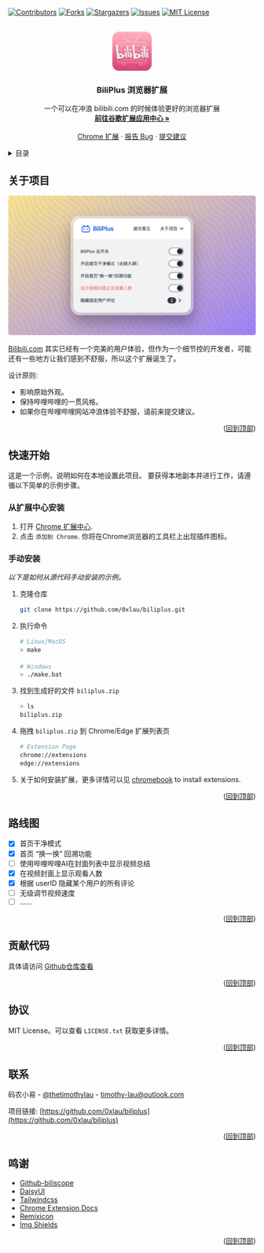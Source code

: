 <a name="readme-top"></a>


<!-- PROJECT SHIELDS -->
[![Contributors][contributors-shield]][contributors-url]
[![Forks][forks-shield]][forks-url]
[![Stargazers][stars-shield]][stars-url]
[![Issues][issues-shield]][issues-url]
[![MIT License][license-shield]][license-url]



<!-- PROJECT LOGO -->
<br />
<div align="center">
  <a href="https://github.com/0xlau/biliplus">
    <img src="img/logo_128.png" alt="Logo" width="80" height="80">
  </a>

  <h3 align="center">BiliPlus 浏览器扩展</h3>

  <p align="center">
    一个可以在冲浪 bilibili.com 的时候体验更好的浏览器扩展
    <br />
    <a href="https://chrome.google.com/webstore/detail/liddcdcjkpeaiblhebgihpmcaknpgbgk"><strong>前往谷歌扩展应用中心 »</strong></a>
    <br />
    <br />
    <a href="https://chrome.google.com/webstore/detail/liddcdcjkpeaiblhebgihpmcaknpgbgk">Chrome 扩展</a>
    ·
    <a href="https://github.com/0xlau/biliplus/issues">报告 Bug</a>
    ·
    <a href="https://github.com/0xlau/biliplus/issues">提交建议</a>
  </p>
</div>



<!-- TABLE OF CONTENTS -->
<details>
  <summary>目录</summary>
  <ol>
    <li>
      <a href="#关于项目">关于项目</a>
    </li>
    <li>
      <a href="#快速开始">快速开始</a>
      <ul>
        <li><a href="#从扩展中心安装">从扩展中心安装</a></li>
        <li><a href="#手动安装">手动安装</a></li>
      </ul>
    </li>
    <li><a href="#路线图">路线图</a></li>
    <li><a href="#贡献代码">贡献代码</a></li>
    <li><a href="#协议">协议</a></li>
    <li><a href="#联系">联系</a></li>
    <li><a href="#鸣谢">鸣谢</a></li>
  </ol>
</details>



<!-- ABOUT THE PROJECT -->
## 关于项目

<div align="center">
  <img src="img/screenshot.png"/>
</div>

[Bilibili.com](https://bilibili.com) 其实已经有一个完美的用户体验，但作为一个细节控的开发者，可能还有一些地方让我们感到不舒服，所以这个扩展诞生了。

设计原则:
* 影响原始外观。
* 保持哔哩哔哩的一贯风格。
* 如果你在哔哩哔哩网站冲浪体验不舒服，请前来提交建议。

<p align="right">(<a href="#readme-top">回到顶部</a>)</p>

<!-- GETTING STARTED -->
## 快速开始

这是一个示例，说明如何在本地设置此项目。
要获得本地副本并进行工作，请遵循以下简单的示例步骤。

### 从扩展中心安装

1. 打开 [Chrome 扩展中心](https://chrome.google.com/webstore/detail/liddcdcjkpeaiblhebgihpmcaknpgbgk).
2. 点击 `添加到 Chrome`.
你将在Chrome浏览器的工具栏上出现插件图标。

### 手动安装

_以下是如何从源代码手动安装的示例。_

1. 克隆仓库
   ```sh
   git clone https://github.com/0xlau/biliplus.git
   ```
2. 执行命令
   ```sh
   # Linux/MacOS
   > make

   # Windows
   > ./make.bat
   ```
3. 找到生成好的文件 `biliplus.zip`
   ```sh
   > ls
   biliplus.zip
   ```
4. 拖拽 `biliplus.zip` 到 Chrome/Edge 扩展列表页
    ```sh
    # Extension Page
    chrome://extensions
    edge://extensions
    ```
5. 关于如何安装扩展，更多详情可以见 [chromebook](https://support.google.com/chromebook/topic/3415446) to install extensions.

<p align="right">(<a href="#readme-top">回到顶部</a>)</p>

<!-- ROADMAP -->
## 路线图

- [x] 首页干净模式
- [x] 首页 “换一换” 回溯功能
- [ ] 使用哔哩哔哩AI在封面列表中显示视频总结
- [x] 在视频封面上显示观看人数
- [x] 根据 userID 隐藏某个用户的所有评论
- [ ] 无级调节视频速度
- [ ] ......

<p align="right">(<a href="#readme-top">回到顶部</a>)</p>

<!-- CONTRIBUTING -->
## 贡献代码

具体请访问 [Github仓库查看](https://github.com/0xlau/biliplus)

<p align="right">(<a href="#readme-top">回到顶部</a>)</p>



<!-- LICENSE -->
## 协议

MIT License。可以查看 `LICENSE.txt` 获取更多详情。

<p align="right">(<a href="#readme-top">回到顶部</a>)</p>



<!-- CONTACT -->
## 联系

码农小易 - [@thetimothylau](https://twitter.com/thetimothylau) - timothy-lau@outlook.com

项目链接: [https://github.com/0xlau/biliplus](https://github.com/0xlau/biliplus)

<p align="right">(<a href="#readme-top">回到顶部</a>)</p>



<!-- ACKNOWLEDGMENTS -->
## 鸣谢

* [Github-biliscope](https://github.com/gaogaotiantian/biliscope)
* [DaisyUI](https://daisyui.com/)
* [Tailwindcss](https://tailwindcss.com/)
* [Chrome Extension Docs](https://developer.chrome.com/docs/extensions)
* [Remixicon](https://remixicon.com/)
* [Img Shields](https://shields.io)

<p align="right">(<a href="#readme-top">回到顶部</a>)</p>



<!-- MARKDOWN LINKS & IMAGES -->
<!-- https://www.markdownguide.org/basic-syntax/#reference-style-links -->
[contributors-shield]: https://img.shields.io/github/contributors/0xlau/biliplus.svg?style=for-the-badge
[contributors-url]: https://github.com/0xlau/biliplus/graphs/contributors
[forks-shield]: https://img.shields.io/github/forks/0xlau/biliplus.svg?style=for-the-badge
[forks-url]: https://github.com/0xlau/biliplus/network/members
[stars-shield]: https://img.shields.io/github/stars/0xlau/biliplus.svg?style=for-the-badge
[stars-url]: https://github.com/0xlau/biliplus/stargazers
[issues-shield]: https://img.shields.io/github/issues/0xlau/biliplus.svg?style=for-the-badge
[issues-url]: https://github.com/0xlau/biliplus/issues
[license-shield]: https://img.shields.io/github/license/0xlau/biliplus.svg?style=for-the-badge
[license-url]: https://github.com/0xlau/biliplus/blob/master/LICENSE.txt
[chrome-shield]: https://img.shields.io/badge/-Plugin_Download-black.svg?style=for-the-badge&colorB=555
[chrome-url]: https://chrome.com/
